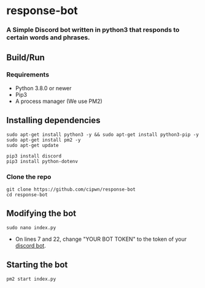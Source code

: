 # response-bot

### A Simple Discord bot written in python3 that responds to certain words and phrases.

## Build/Run
### Requirements
- Python 3.8.0 or newer
- Pip3
- A process manager (We use PM2)
## Installing dependencies
```
sudo apt-get install python3 -y && sudo apt-get install python3-pip -y
sudo apt-get install pm2 -y
sudo apt-get update

pip3 install discord
pip3 install python-dotenv
```

### Clone the repo
```
git clone https://github.com/cipwn/response-bot
cd response-bot
```
## Modifying the bot
```
sudo nano index.py
```
- On lines 7 and 22, change "YOUR BOT TOKEN" to the token of your [discord bot](https://discord.com/developers/applications/).
## Starting the bot
```
pm2 start index.py
```
